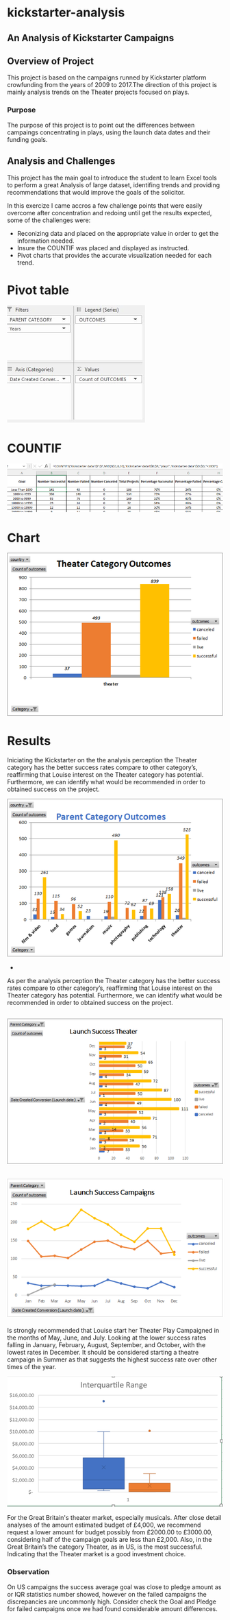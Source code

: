 # kickstarter-analysis

## An Analysis of Kickstarter Campaigns

## Overview of Project
This project is based on the campaigns runned by Kickstarter platform crowfunding from the years of 2009 to 2017.The direction of this project is mainly analysis trends on the Theater projects focused on plays.

### Purpose
The purpose of this project is to point out the differences between campaings concentrating in plays, using the launch data dates and their funding goals.

## Analysis and Challenges

This project has the main goal to introduce the student to learn Excel tools to perform a great Analysis of large dataset, identifing trends and providing recommendations that would improve the goals of the solicitor.

In this exercize I came accros a few challenge points that were easily overcome after concentration and redoing until get the results expected, some of the challenges were:
* Reconizing data and placed on the appropriate value in order to get the information needed.
* Insure the COUNTIF was placed and displayed as instructed.
* Pivot charts that provides the accurate visualization needed for each trend.
# Pivot table
![Pivottable.JPG](https://github.com/abramscris/kickstarter-analysis/blob/main/Pivottable.JPG)

# COUNTIF
![countif.PNG](https://github.com/abramscris/kickstarter-analysis/blob/main/countif.PNG)

# Chart
![Theater%20Category%20Outcomes.png](https://github.com/abramscris/kickstarter-analysis/blob/main/Theater%20Category%20Outcomes.png)

# Results
Iniciating the Kickstarter on the the analysis perception the Theater category has the better success rates compare to other category’s, reaffirming that Louise interest on the Theater category has potential. Furthermore, we can identify what would be recommended in order to obtained success on the project.

![Parent%20Category%20Outcomes.png](https://github.com/abramscris/kickstarter-analysis/blob/main/Parent%20Category%20Outcomes.png)

- 
As per the analysis perception the Theater category has the better success rates compare to other category’s, reaffirming that Louise interest on the Theater category has potential. Furthermore, we can identify what would be recommended in order to obtained success on the project.

![Launch%20success%20Theater.png](https://github.com/abramscris/kickstarter-analysis/blob/main/Launch%20success%20Theater.png)
-
![Launch%20Success%20Monthly.png](https://github.com/abramscris/kickstarter-analysis/blob/main/Launch%20Success%20Monthly.png)
-
Is strongly recommended that Louise start her Theater Play Campaigned in the months of May, June, and July. Looking at the lower success rates falling in January, February, August, September, and October, with the lowest rates in December. It should be considered starting a theatre campaign in Summer as that suggests the highest success rate over other times of the year.

![Interquartile%20Range.png](https://github.com/abramscris/kickstarter-analysis/blob/main/Interquartile%20Range.png)

For the Great Britain's theater market, especially musicals. After close detail analyses of the amount estimated budget of £4,000, we recommend request a lower amount for budget possibly from £2000.00 to £3000.00, considering half of the campaign goals are less than £2,000.
Also, in the Great Britain’s the category Theater, as in US, is the most successful. Indicating that the Theater market is a good investment choice.

### Observation
On US campaigns the success average goal was close to pledge amount as or IQR statistics number showed, however on the failed campaigns the discrepancies are uncommonly high.
Consider check the Goal and Pledge for failed campaigns once we had found considerable amount differences.



